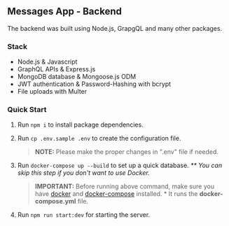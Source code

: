 ## Messages App - Backend

The backend was built using Node.js, GrapgQL and many other packages.

### Stack

- Node.js & Javascript
- GraphQL APIs & Express.js
- MongoDB database & Mongoose.js ODM
- JWT authentication & Password-Hashing with bcrypt
- File uploads with Multer

### Quick Start

1. Run `npm i` to install package dependencies.

2. Run `cp .env.sample .env` to create the configuration file.
    > **NOTE:** Please make the proper changes in ".env" file if needed.

3. Run `docker-compose up --build` to set up a quick database. _** You can skip this step if you don't want to use Docker._

    > **IMPORTANT:** Before running above command, make sure you have [docker](https://docs.docker.com/engine/install/) and [docker-compose](https://docs.docker.com/compose/install/) installed. * It runs the **docker-compose.yml** file.

4. Run `npm run start:dev` for starting the server.
